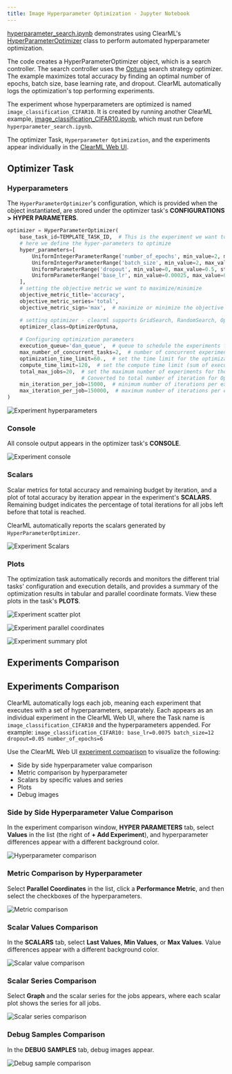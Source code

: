 ```yaml
---
title: Image Hyperparameter Optimization - Jupyter Notebook
---
```


[hyperparameter_search.ipynb](https://github.com/allegroai/clearml/blob/master/examples/frameworks/pytorch/notebooks/image/hyperparameter_search.ipynb) 
demonstrates using ClearML's [HyperParameterOptimizer](../../../../../references/sdk/hpo_optimization_hyperparameteroptimizer.md)
class to perform automated hyperparameter optimization. 

The code creates a HyperParameterOptimizer object, which is a search controller. The search controller uses the
[Optuna](../../../../../references/sdk/hpo_optuna_optuna_optimizeroptuna.md) search strategy optimizer. 
The example maximizes total accuracy by finding an optimal number of epochs, batch size, base learning rate, and dropout. ClearML 
automatically logs the optimization's top performing experiments.

The experiment whose hyperparameters are optimized is named `image_classification_CIFAR10`. It is created by running another 
ClearML example, [image_classification_CIFAR10.ipynb](https://github.com/allegroai/clearml/blob/master/examples/frameworks/pytorch/notebooks/image/image_classification_CIFAR10.ipynb), 
which must run before `hyperparameter_search.ipynb`.

The optimizer Task, `Hyperparameter Optimization`, and the experiments appear individually in the [ClearML Web UI](../../../../../webapp/webapp_overview.md).

## Optimizer Task

### Hyperparameters

The `HyperParameterOptimizer`'s configuration, which is provided when the object instantiated, are stored under the 
optimizer task's **CONFIGURATIONS** **>** **HYPER PARAMETERS**.

```python
optimizer = HyperParameterOptimizer(
    base_task_id=TEMPLATE_TASK_ID,  # This is the experiment we want to optimize
    # here we define the hyper-parameters to optimize
    hyper_parameters=[
        UniformIntegerParameterRange('number_of_epochs', min_value=2, max_value=12, step_size=2),
        UniformIntegerParameterRange('batch_size', min_value=2, max_value=16, step_size=2),
        UniformParameterRange('dropout', min_value=0, max_value=0.5, step_size=0.05),
        UniformParameterRange('base_lr', min_value=0.00025, max_value=0.01, step_size=0.00025),
    ],
    # setting the objective metric we want to maximize/minimize
    objective_metric_title='accuracy',
    objective_metric_series='total',
    objective_metric_sign='max',  # maximize or minimize the objective metric

    # setting optimizer - clearml supports GridSearch, RandomSearch, OptimizerBOHB and OptimizerOptuna
    optimizer_class=OptimizerOptuna,
    
    # Configuring optimization parameters
    execution_queue='dan_queue',  # queue to schedule the experiments for execution
    max_number_of_concurrent_tasks=2,  # number of concurrent experiments
    optimization_time_limit=60.,  # set the time limit for the optimization process
    compute_time_limit=120,  # set the compute time limit (sum of execution time on all machines)
    total_max_jobs=20,  # set the maximum number of experiments for the optimization. 
                        # Converted to total number of iteration for OptimizerBOHB
    min_iteration_per_job=15000,  # minimum number of iterations per experiment, till early stopping
    max_iteration_per_job=150000,  # maximum number of iterations per experiment
)
```

![Experiment hyperparameters](../../../../../img/examples_hyperparameter_search_01.png)

### Console

All console output appears in the optimizer task's **CONSOLE**.

![Experiment console](../../../../../img/examples_hyperparameter_search_03.png)

### Scalars

Scalar metrics for total accuracy and remaining budget by iteration, and a plot of total accuracy by iteration appear in the 
experiment's **SCALARS**. Remaining budget indicates the percentage of total iterations for all jobs left before that total is reached.

ClearML automatically reports the scalars generated by `HyperParameterOptimizer`.

![Experiment Scalars](../../../../../img/examples_hyperparameter_search_04.png)

### Plots

The optimization task automatically records and monitors the different trial tasks' configuration and execution details, and 
provides a summary of the optimization results in tabular and parallel coordinate formats. View these plots in the task's 
**PLOTS**. 

![Experiment scatter plot](../../../../../img/examples_hyperparameter_search_05.png)

![Experiment parallel coordinates](../../../../../img/examples_hyperparameter_search_02a.png)

![Experiment summary plot](../../../../../img/examples_hyperparameter_search_02b.png)


## Experiments Comparison

## Experiments Comparison

ClearML automatically logs each job, meaning each experiment that executes with a set of hyperparameters, separately. Each appears as an individual experiment in the ClearML Web UI, where the Task name is `image_classification_CIFAR10` and the hyperparameters appended.
For example: `image_classification_CIFAR10: base_lr=0.0075 batch_size=12 dropout=0.05 number_of_epochs=6`

Use the ClearML Web UI [experiment comparison](../../../../../webapp/webapp_exp_comparing.md) to visualize the following:

* Side by side hyperparameter value comparison
* Metric comparison by hyperparameter
* Scalars by specific values and series
* Plots
* Debug images

### Side by Side Hyperparameter Value Comparison

In the experiment comparison window, **HYPER PARAMETERS** tab, select **Values** in the list (the right of **+ Add Experiment**), and hyperparameter differences appear with a different background color.

![Hyperparameter comparison](../../../../../img/examples_hyperparameter_search_06.png)

### Metric Comparison by Hyperparameter

Select **Parallel Coordinates** in the list, click a **Performance Metric**, and then select the checkboxes of the hyperparameters.

![Metric comparison](../../../../../img/examples_hyperparameter_search_07.png)

### Scalar Values Comparison

In the **SCALARS** tab, select **Last Values**, **Min Values**, or **Max Values**. Value differences appear with a different background color.

![Scalar value comparison](../../../../../img/examples_hyperparameter_search_09.png)

### Scalar Series Comparison

Select **Graph** and the scalar series for the jobs appears, where each scalar plot shows the series for all jobs.

![Scalar series comparison](../../../../../img/examples_hyperparameter_search_08.png)

### Debug Samples Comparison

In the **DEBUG SAMPLES** tab, debug images appear.

![Debug sample comparison](../../../../../img/examples_hyperparameter_search_10.png)